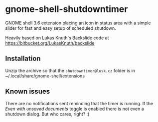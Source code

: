 gnome-shell-shutdowntimer
=========================

GNOME shell 3.6 extension placing an icon in status area with a simple slider for fast and easy setup of scheduled shutdown.

Heavily based on Lukas Knuth's Backslide code at https://bitbucket.org/LukasKnuth/backslide

Installation
------------

Unzip the archive so that the `shutdowntimer@lusk.cz` folder is in ~/.local/share/gnome-shell/extensions

Known issues
------------

There are no notifications sent reminding that the timer is running. If the *Even with unsaved documents* toggle is enabled there is not even a shutdown dialog. But who cares, right? :)
